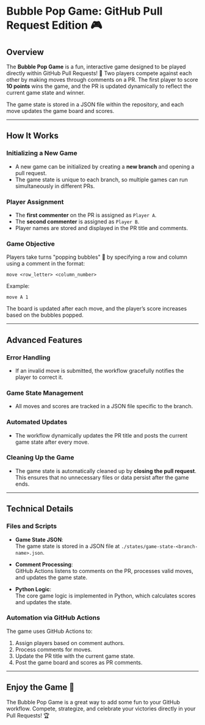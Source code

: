 # Bubble Pop Game: GitHub Pull Request Edition 🎮

## Overview
The **Bubble Pop Game** is a fun, interactive game designed to be played directly within GitHub Pull Requests! 🧩 Two players compete against each other by making moves through comments on a PR. The first player to score **10 points** wins the game, and the PR is updated dynamically to reflect the current game state and winner.

The game state is stored in a JSON file within the repository, and each move updates the game board and scores.

---

## How It Works

### Initializing a New Game
- A new game can be initialized by creating a **new branch** and opening a pull request.
- The game state is unique to each branch, so multiple games can run simultaneously in different PRs.

### Player Assignment
- The **first commenter** on the PR is assigned as `Player A`.
- The **second commenter** is assigned as `Player B`.
- Player names are stored and displayed in the PR title and comments.

### Game Objective
Players take turns "popping bubbles" :large_blue_circle: by specifying a row and column using a comment in the format:  

```
move <row_letter> <column_number>
```

Example:  
```
move A 1
```

The board is updated after each move, and the player’s score increases based on the bubbles popped.

---

## Advanced Features

### Error Handling
- If an invalid move is submitted, the workflow gracefully notifies the player to correct it.

### Game State Management
- All moves and scores are tracked in a JSON file specific to the branch.

### Automated Updates
- The workflow dynamically updates the PR title and posts the current game state after every move.

### Cleaning Up the Game
- The game state is automatically cleaned up by **closing the pull request**. This ensures that no unnecessary files or data persist after the game ends.

---

## Technical Details

### Files and Scripts
- **Game State JSON**:  
    The game state is stored in a JSON file at `./states/game-state-<branch-name>.json`.

- **Comment Processing**:  
    GitHub Actions listens to comments on the PR, processes valid moves, and updates the game state.

- **Python Logic**:  
    The core game logic is implemented in Python, which calculates scores and updates the state.

### Automation via GitHub Actions
The game uses GitHub Actions to:
1. Assign players based on comment authors.
2. Process comments for moves.
3. Update the PR title with the current game state.
4. Post the game board and scores as PR comments.

---

## Enjoy the Game 🎈
The Bubble Pop Game is a great way to add some fun to your GitHub workflow. Compete, strategize, and celebrate your victories directly in your Pull Requests! 🏆
